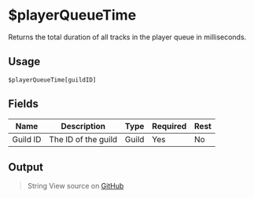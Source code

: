 # $playerQueueTime
Returns the total duration of all tracks in the player queue in milliseconds.
## Usage
```
$playerQueueTime[guildID]
```
## Fields
|   Name   |     Description      | Type  | Required | Rest |
|----------|----------------------|-------|----------|------|
| Guild ID | The ID of the guild  | Guild | Yes      | No   |

## Output
> String
View source on [GitHub](https://github.com/tryforge/forgelink/blob/dev/src/natives/playerQueueTime.ts)